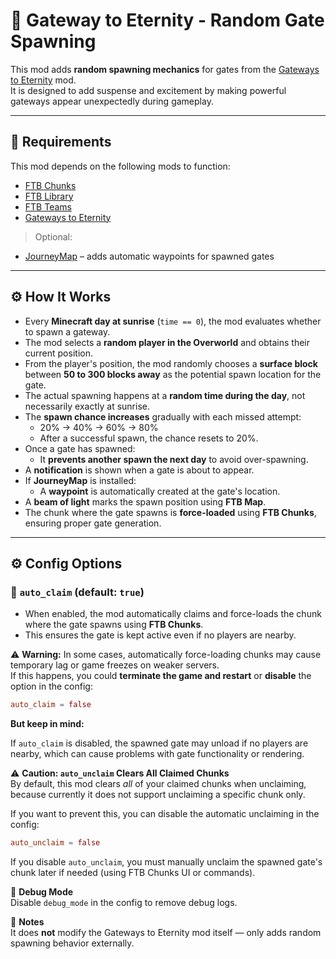 # 🌌 Gateway to Eternity - Random Gate Spawning

This mod adds **random spawning mechanics** for gates from the [Gateways to Eternity](https://www.curseforge.com/minecraft/mc-mods/gateways-to-eternity) mod.  
It is designed to add suspense and excitement by making powerful gateways appear unexpectedly during gameplay.

---

## 🧱 Requirements

This mod depends on the following mods to function:

- [FTB Chunks](https://www.curseforge.com/minecraft/mc-mods/ftb-chunks)
- [FTB Library](https://www.curseforge.com/minecraft/mc-mods/ftb-library)
- [FTB Teams](https://www.curseforge.com/minecraft/mc-mods/ftb-teams)
- [Gateways to Eternity](https://www.curseforge.com/minecraft/mc-mods/gateways-to-eternity)

> Optional:
- [JourneyMap](https://www.curseforge.com/minecraft/mc-mods/journeymap) – adds automatic waypoints for spawned gates

---

## ⚙️ How It Works

- Every **Minecraft day at sunrise** (`time == 0`), the mod evaluates whether to spawn a gateway.
- The mod selects a **random player in the Overworld** and obtains their current position.
- From the player's position, the mod randomly chooses a **surface block** between **50 to 300 blocks away** as the potential spawn location for the gate.
- The actual spawning happens at a **random time during the day**, not necessarily exactly at sunrise.
- The **spawn chance increases** gradually with each missed attempt:
    - 20% → 40% → 60% → 80%
    - After a successful spawn, the chance resets to 20%.
- Once a gate has spawned:
    - It **prevents another spawn the next day** to avoid over-spawning.
- A **notification** is shown when a gate is about to appear.
- If **JourneyMap** is installed:
    - A **waypoint** is automatically created at the gate's location.
- A **beam of light** marks the spawn position using **FTB Map**.
- The chunk where the gate spawns is **force-loaded** using **FTB Chunks**, ensuring proper gate generation.

---

## ⚙️ Config Options

### 🔄 `auto_claim` (default: `true`)

- When enabled, the mod automatically claims and force-loads the chunk where the gate spawns using **FTB Chunks**.
- This ensures the gate is kept active even if no players are nearby.

⚠️ **Warning:** In some cases, automatically force-loading chunks may cause temporary lag or game freezes on weaker servers.  
If this happens, you could **terminate the game and restart** or **disable** the option in the config:

```toml
auto_claim = false
```
**But keep in mind:**

If `auto_claim` is disabled, the spawned gate may unload if no players are nearby, which can cause problems with gate functionality or rendering.

⚠️ **Caution: `auto_unclaim` Clears All Claimed Chunks**  
By default, this mod clears *all* of your claimed chunks when unclaiming, because currently it does not support unclaiming a specific chunk only.

If you want to prevent this, you can disable the automatic unclaiming in the config:

```toml
auto_unclaim = false
```
If you disable `auto_unclaim`, you must manually unclaim the spawned gate's chunk later if needed (using FTB Chunks UI or commands).

🧪 **Debug Mode**  
Disable `debug_mode` in the config to remove debug logs.

💬 **Notes**  
It does **not** modify the Gateways to Eternity mod itself — only adds random spawning behavior externally.